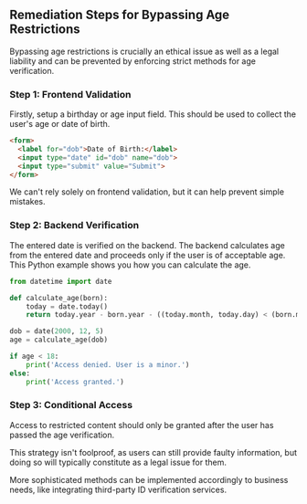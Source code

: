 

## Remediation Steps for Bypassing Age Restrictions
Bypassing age restrictions is crucially an ethical issue as well as a legal liability and can be prevented by enforcing strict methods for age verification.

### Step 1: Frontend Validation
Firstly, setup a birthday or age input field. This should be used to collect the user's age or date of birth.
```html
<form>
  <label for="dob">Date of Birth:</label>
  <input type="date" id="dob" name="dob">
  <input type="submit" value="Submit">
</form>
```
We can't rely solely on frontend validation, but it can help prevent simple mistakes.

### Step 2: Backend Verification
The entered date is verified on the backend. The backend calculates age from the entered date and proceeds only if the user is of acceptable age. This Python example shows you how you can calculate the age.
```python
from datetime import date

def calculate_age(born):
    today = date.today()
    return today.year - born.year - ((today.month, today.day) < (born.month, born.day))

dob = date(2000, 12, 5)
age = calculate_age(dob)

if age < 18:
    print('Access denied. User is a minor.')
else:
    print('Access granted.')
```
### Step 3: Conditional Access
Access to restricted content should only be granted after the user has passed the age verification.

This strategy isn't foolproof, as users can still provide faulty information, but doing so will typically constitute as a legal issue for them. 

More sophisticated methods can be implemented accordingly to business needs, like integrating third-party ID verification services.